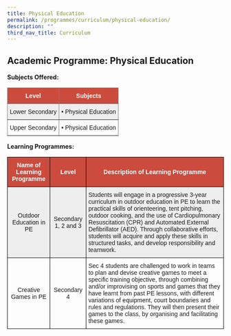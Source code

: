 ```yaml
---
title: Physical Education
permalink: /programmes/curriculum/physical-education/
description: ""
third_nav_title: Curriculum
---
```

Academic Programme: Physical Education
--------------------------------------

**Subjects Offered:**

<style type="text/css">
.tg  {border-collapse:collapse;border-spacing:0;}
.tg td{border-color:black;border-style:solid;border-width:1px;font-family:Arial, sans-serif;font-size:14px;
  overflow:hidden;padding:10px 5px;word-break:normal;}
.tg th{border-color:black;border-style:solid;border-width:1px;font-family:Arial, sans-serif;font-size:14px;
  font-weight:normal;overflow:hidden;padding:10px 5px;word-break:normal;}
.tg .tg-9wq8{border-color:inherit;text-align:center;vertical-align:middle}
.tg .tg-yr66{background-color:#EEE;border-color:inherit;text-align:left;vertical-align:top}
.tg .tg-h3zi{background-color:#CB4B3D;border-color:inherit;color:#FFF;font-weight:bold;text-align:center;vertical-align:middle}
.tg .tg-qv1c{background-color:#EEE;border-color:inherit;text-align:center;vertical-align:middle}
.tg .tg-0pky{border-color:inherit;text-align:left;vertical-align:top}
</style>
<table class="tg">
<thead>
  <tr>
    <th class="tg-h3zi"><span style="color:#FFF;background-color:#CB4B3D">Level</span></th>
    <th class="tg-h3zi"><span style="color:#FFF;background-color:#CB4B3D">Subjects</span></th>
  </tr>
</thead>
<tbody>
  <tr>
    <td class="tg-qv1c">Lower Secondary</td>
    <td class="tg-yr66">• Physical Education</td>
  </tr>
  <tr>
    <td class="tg-9wq8">Upper Secondary</td>
    <td class="tg-0pky">• Physical Education</td>
  </tr>
</tbody>
</table>

**Learning Programmes:**

<style type="text/css">
.tg  {border-collapse:collapse;border-spacing:0;}
.tg td{border-color:black;border-style:solid;border-width:1px;font-family:Arial, sans-serif;font-size:14px;
  overflow:hidden;padding:10px 5px;word-break:normal;}
.tg th{border-color:black;border-style:solid;border-width:1px;font-family:Arial, sans-serif;font-size:14px;
  font-weight:normal;overflow:hidden;padding:10px 5px;word-break:normal;}
.tg .tg-5xw7{background-color:#EEE;color:#1E1E1E;text-align:left;vertical-align:top}
.tg .tg-43yd{background-color:#CB4B3D;color:#FFF;font-weight:bold;text-align:center;vertical-align:middle}
.tg .tg-mgsp{background-color:#EEE;text-align:center;vertical-align:middle}
.tg .tg-nrix{text-align:center;vertical-align:middle}
.tg .tg-ic9l{color:#1E1E1E;text-align:left;vertical-align:top}
</style>
<table class="tg">
<thead>
  <tr>
    <th class="tg-43yd"><span style="color:#FFF;background-color:#CB4B3D">Name of Learning Programme</span></th>
    <th class="tg-43yd"><span style="color:#FFF;background-color:#CB4B3D">Level</span></th>
    <th class="tg-43yd"><span style="color:#FFF;background-color:#CB4B3D">Description of Learning Programme</span></th>
  </tr>
</thead>
<tbody>
  <tr>
    <td class="tg-mgsp">Outdoor Education in PE</td>
    <td class="tg-mgsp">Secondary 1, 2 and 3</td>
    <td class="tg-5xw7"><span style="font-weight:400;color:#1E1E1E">Students will engage in a progressive 3-year curriculum in outdoor education in PE to learn the practical skills of orienteering, tent pitching, outdoor cooking, and the use of Cardiopulmonary Resuscitation (CPR) and Automated External Defibrillator (AED). Through collaborative efforts, students will acquire and apply these skills in structured tasks, and develop responsibility and teamwork.</span></td>
  </tr>
  <tr>
    <td class="tg-nrix">Creative Games in PE</td>
    <td class="tg-nrix">Secondary 4</td>
    <td class="tg-ic9l"><span style="font-weight:400;color:#1E1E1E">Sec 4 students are challenged to work in teams to plan and devise creative games to meet a specific training objective, through combining and/or improvising on sports and games that they have learnt from past PE lessons, with different variations of equipment, court boundaries and rules and regulations. They will then present their games to the class, by organising and facilitating these games.</span></td>
  </tr>
</tbody>
</table>